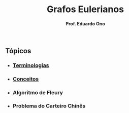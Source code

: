 
<h1 align="center">Grafos Eulerianos</h1>

<h4 align="center">Prof. Eduardo Ono</h4>

&nbsp;

## Tópicos

* ### [Terminologias](./terminologias-grafos-eulerianos.ipynb)

* ### [Conceitos](./conceitos-grafos-eulerianos.ipynb)

* ### Algoritmo de Fleury

* ### Problema do Carteiro Chinês

&nbsp;
